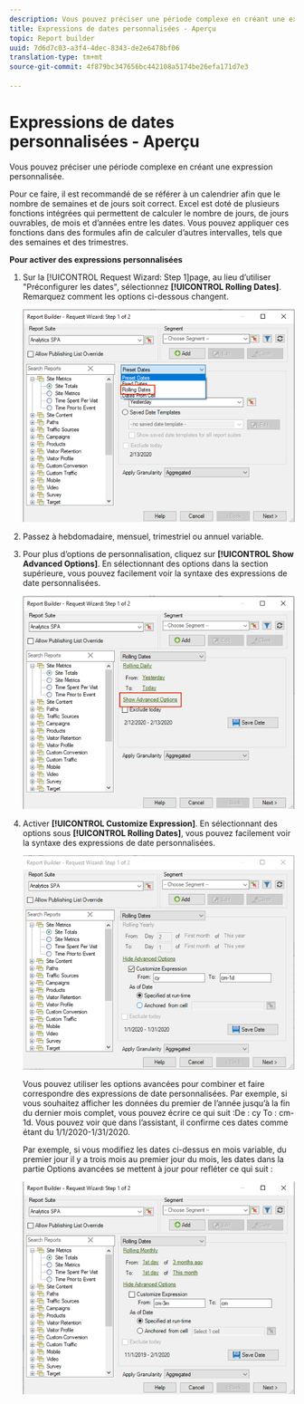 ```yaml
---
description: Vous pouvez préciser une période complexe en créant une expression personnalisée.
title: Expressions de dates personnalisées - Aperçu
topic: Report builder
uuid: 7d6d7c03-a3f4-4dec-8343-de2e6478bf06
translation-type: tm+mt
source-git-commit: 4f879bc347656bc442108a5174be26efa171d7e3

---
```



# Expressions de dates personnalisées - Aperçu

Vous pouvez préciser une période complexe en créant une expression personnalisée.

Pour ce faire, il est recommandé de se référer à un calendrier afin que le nombre de semaines et de jours soit correct. Excel est doté de plusieurs fonctions intégrées qui permettent de calculer le nombre de jours, de jours ouvrables, de mois et d’années entre les dates. Vous pouvez appliquer ces fonctions dans des formules afin de calculer d’autres intervalles, tels que des semaines et des trimestres.

**Pour activer des expressions personnalisées**

1. Sur la [!UICONTROL Request Wizard: Step 1]page, au lieu d’utiliser &quot;Préconfigurer les dates&quot;, sélectionnez **[!UICONTROL Rolling Dates]**. Remarquez comment les options ci-dessous changent.

   ![](assets/rolldates1.png)

1. Passez à hebdomadaire, mensuel, trimestriel ou annuel variable.
1. Pour plus d’options de personnalisation, cliquez sur **[!UICONTROL Show Advanced Options]**. En sélectionnant des options dans la section supérieure, vous pouvez facilement voir la syntaxe des expressions de date personnalisées.

   ![](assets/rolldates2.png)

1. Activer **[!UICONTROL Customize Expression]**. En sélectionnant des options sous **[!UICONTROL Rolling Dates]**, vous pouvez facilement voir la syntaxe des expressions de date personnalisées.

   ![](assets/rolldatesfor5.png)

   Vous pouvez utiliser les options avancées pour combiner et faire correspondre des expressions de date personnalisées. Par exemple, si vous souhaitez afficher les données du premier de l’année jusqu’à la fin du dernier mois complet, vous pouvez écrire ce qui suit :De : cy To : cm-1d. Vous pouvez voir que dans l’assistant, il confirme ces dates comme étant du 1/1/2020-1/31/2020.

   Par exemple, si vous modifiez les dates ci-dessus en mois variable, du premier jour il y a trois mois au premier jour du mois, les dates dans la partie Options avancées se mettent à jour pour refléter ce qui suit :

   ![](assets/rolldatesfor3.png)

